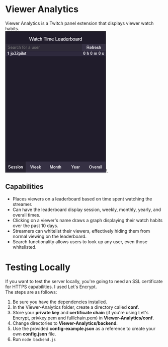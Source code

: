 # Viewer Analytics
Viewer Analytics is a Twitch panel extension that displays viewer watch habits.\
![](assets/staticBoard.png)\

## Capabilities
- Places viewers on a leaderboard based on time spent watching the streamer.
- Can have the leaderboard display session, weekly, monthly, yearly, and overall
  times.
- Clicking on a viewer's name draws a graph displaying their watch habits over 
  the past 10 days.
- Streamers can whitelist their viewers, effectively hiding them from normal
  viewing on the leaderboard.
- Search functionality allows users to look up any user, even those whitelisted.

# Testing Locally
If you want to test the server locally, you're going to need an SSL certificate 
for HTTPS capabilities. I used Let's Encrypt.\
The steps are as follows:
1. Be sure you have the dependencies installed.
2. In the Viewer-Analytics folder, create a directory called **conf**.
3. Store your **private key** and **certificate chain** (if you're using Let's
   Encrypt, privkey.pem and fulllchain.pem) in **Viewer-Analytics/conf**.
4. Change directories to **Viewer-Analytics/backend**.
5. Use the provided **config-example.json** as a reference to create your own
   **config.json** file.
6. Run `node backend.js`
